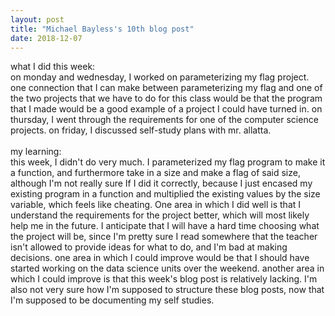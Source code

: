 ```yaml
---
layout: post
title: "Michael Bayless's 10th blog post"
date: 2018-12-07
---
```

what I did this week:
<br>
on monday and wednesday, I worked on parameterizing my flag project. one connection that I can make between parameterizing my flag and one of the two projects that we have to do for this class would be that the program that I made would be a good example of a project I could have turned in. on thursday, I went through the requirements for one of the computer science projects. on friday, I discussed self-study plans with mr. allatta.
<br>
<br>
my learning:
<br>
this week, I didn't do very much. I parameterized my flag program to make it a function, and furthermore take in a size and make a flag of said size, although I'm not really sure If I did it correctly, because I just encased my existing program in a function and multiplied the existing values by the size variable, which feels like cheating. One area in which I did well is that I understand the requirements for the project better, which will most likely help me in the future. I anticipate that I will have a hard time choosing what the project will be, since I'm pretty sure I read somewhere that the teacher isn't allowed to provide ideas for what to do, and I'm bad at making decisions.  one area in which I could improve would be that I should have started working on the data science units over the weekend. another area in which I could improve is that this week's blog post is relatively lacking. I'm also not very sure how I'm supposed to structure these blog posts, now that I'm supposed to be documenting my self studies.
